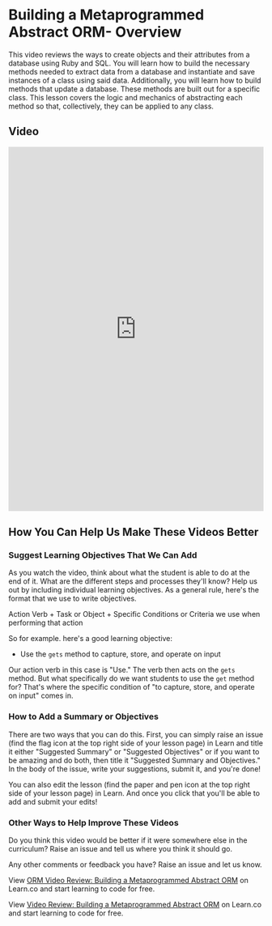 # Building a Metaprogrammed Abstract ORM- Overview
This video reviews the ways to create objects and their attributes from a database using Ruby and SQL. You will learn how to build the necessary methods needed to extract data from a database and instantiate and save instances of a class using said data. Additionally, you will learn how to build methods that update a database. These methods are built out for a specific class. This lesson covers the logic and mechanics of abstracting each method so that, collectively, they can be applied to any class.

## Video
<iframe width="100%" height="720" src="https://www.youtube.com/embed/hts7TjpPw-8" frameborder="0" allowfullscreen></iframe>

## How You Can Help Us Make These Videos Better

### Suggest Learning Objectives That We Can Add

As you watch the video, think about what the student is able to do at the end of it. What are the different steps and processes they'll know? Help us out by including individual learning objectives. As a general rule, here's the format that we use to write objectives.

Action Verb + Task or Object + Specific Conditions or Criteria we use when performing that action

So for example. here's a good learning objective:

- Use the `gets` method to capture, store, and operate on input

Our action verb in this case is "Use." The verb then acts on the `gets` method. But what specifically do we want students to use the `get` method for? That's where the specific condition of "to capture, store, and operate on input" comes in.

### How to Add a Summary or Objectives

There are two ways that you can do this. First, you can simply raise an issue (find the flag icon at the top right side of your lesson page) in Learn and title it either "Suggested Summary" or "Suggested Objectives" or if you want to be amazing and do both, then title it "Suggested Summary and Objectives."  In the body of the issue, write your suggestions, submit it, and you're done!

You can also edit the lesson (find the paper and pen icon at the top right side of your lesson page) in Learn. And once you click that you'll be able to add and submit your edits!

### Other Ways to Help Improve These Videos

Do you think this video would be better if it were somewhere else in the curriculum? Raise an issue and tell us where you think it should go.

Any other comments or feedback you have? Raise an issue and let us know.

<p class='util--hide'>View <a href='https://learn.co/lessons/orm-video-review-building-a-metaprogrammed-abstract-orm'>ORM Video Review: Building a Metaprogrammed Abstract ORM</a> on Learn.co and start learning to code for free.</p>

<p class='util--hide'>View <a href='https://learn.co/lessons/orm-video-review-building-a-metaprogrammed-abstract-orm'>Video Review: Building a Metaprogrammed Abstract ORM</a> on Learn.co and start learning to code for free.</p>

